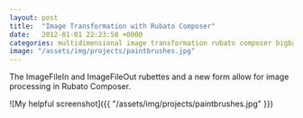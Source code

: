 ```yaml
---
layout: post
title:  "Image Transformation with Rubato Composer"
date:   2012-01-01 22:23:58 +0000
categories: multidimensional image transformation rubato composer bigbang
image: "/assets/img/projects/paintbrushes.jpg"
---
```

The ImageFileIn and ImageFileOut rubettes and a new form allow for image processing in Rubato Composer.

![My helpful screenshot]({{ "/assets/img/projects/paintbrushes.jpg" }})
